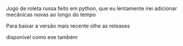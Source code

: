 Jogo de roleta russa feito em python, que eu lentamente irei adicionar mecânicas novas ao longo do tempo

Para baixar a versão mais recente olhe as releases

disponível como exe também
